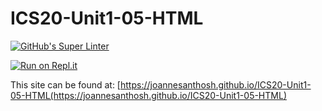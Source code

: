 # ICS20-Unit1-05-HTML
[![GitHub's Super Linter](https://github.com/joannesanthosh/ICS20-Unit1-05-HTML/workflows/GitHub's%20Super%20Linter/badge.svg)](https://github.com/joannesanthosh/ICS20-Unit1-05-HTML/actions)



[![Run on Repl.it](https://repl.it/badge/github/joannesanthosh/ICS20-Unit1-05-HTML)](https://repl.it/github/joannesanthosh/ICS20-Unit1-05-HTML)

This site can be found at: [https://joannesanthosh.github.io/ICS20-Unit1-05-HTML(https://joannesanthosh.github.io/ICS20-Unit1-05-HTML)
